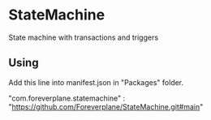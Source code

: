 # StateMachine
State machine with transactions and triggers
## Using
Add this line into manifest.json in "Packages" folder.

"com.foreverplane.statemachine" : "https://github.com/Foreverplane/StateMachine.git#main"
